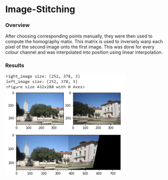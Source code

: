 # Image-Stitching
### Overview
After choosing corresponding points manually, they were then used to compute the homography matix. This matrix is used to inversely warp each pixel of the second image onto the first image. This was done for every colour channel and was interpolated into position using linear interpolation.
### Results
 <img src="https://raw.githubusercontent.com/OmarKatary/Image-Stitching/master/images/result.PNG" alt="drawing" width="380"/>
